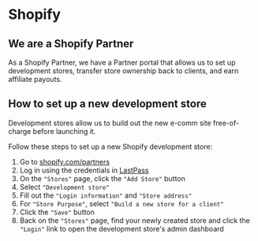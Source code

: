 # Shopify

## We are a Shopify Partner
As a Shopify Partner, we have a Partner portal that allows us to set up development stores, transfer store ownership back to clients, and earn affiliate payouts.

## How to set up a new development store
Development stores allow us to build out the new e-comm site free-of-charge before launching it.

Follow these steps to set up a new Shopify development store:

1. Go to <a href="https://shopify.com/partners/" target="_blank">shopify.com/partners</a>
1. Log in using the credentials in [LastPass](/tools/lastpass)
1. On the `"Stores"` page, click the `"Add Store"` button
1. Select `"Development store"`
1. Fill out the `"Login information"` and `"Store address"`
1. For `"Store Purpose"`, select `"Build a new store for a client"`
1. Click the `"Save"` button
1. Back on the `"Stores"` page, find your newly created store and click the `"Login"` link to open the development store's admin dashboard
